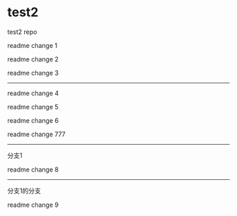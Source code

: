 # test2
test2 repo


readme change 1

readme change 2

readme change 3

-------

readme change 4

readme change 5

readme change 6

readme change 777


-----
分支1

readme change 8

-----
分支1的分支

readme change 9

